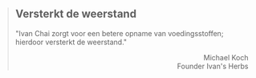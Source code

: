 ><h2>Versterkt de weerstand</h2>
>
>"Ivan Chai zorgt voor een betere opname van voedingsstoffen; hierdoor versterkt de weerstand."
>
> <p style="text-align: right">Michael Koch <br> Founder Ivan's Herbs</p>
